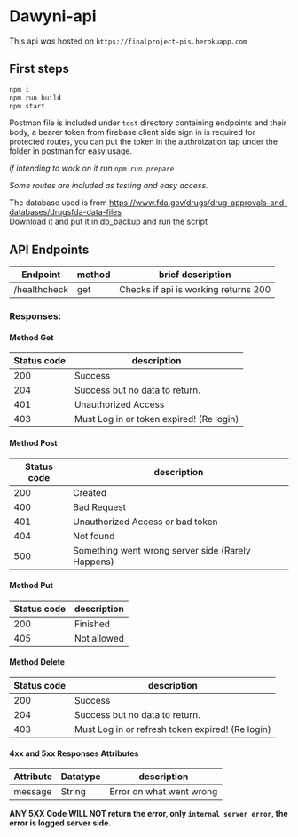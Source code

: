 # Dawyni-api

This api *was* hosted on `https://finalproject-pis.herokuapp.com`

## First steps

```bash
npm i
npm run build
npm start
```

Postman file is included under `test` directory containing endpoints and their body, a bearer token from firebase client side sign in is required for protected routes, you can put the token in the authroization tap under the folder in postman for easy usage.

_if intending to work on it run `npm run prepare`_

_Some routes are included as testing and easy access._

The database used is from https://www.fda.gov/drugs/drug-approvals-and-databases/drugsfda-data-files      
Download it and put it in db_backup and run the script 

## API Endpoints

| Endpoint     | method | brief description                    |
| ------------ | ------ | ------------------------------------ |
| /healthcheck | get    | Checks if api is working returns 200 |

### Responses:

#### Method Get

| Status code | description                              |
| ----------- | ---------------------------------------- |
| 200         | Success                                  |
| 204         | Success but no data to return.           |
| 401         | Unauthorized Access                      |
| 403         | Must Log in or token expired! (Re login) |

#### Method Post

| Status code | description                                       |
| ----------- | ------------------------------------------------- |
| 200         | Created                                           |
| 400         | Bad Request                                       |
| 401         | Unauthorized Access or bad token                  |
| 404         | Not found                                         |
| 500         | Something went wrong server side (Rarely Happens) |

#### Method Put

| Status code | description |
| ----------- | ----------- |
| 200         | Finished    |
| 405         | Not allowed |

#### Method Delete

| Status code | description                                      |
| ----------- | ------------------------------------------------ |
| 200         | Success                                          |
| 204         | Success but no data to return.                   |
| 403         | Must Log in or refresh token expired! (Re login) |

#### 4xx and 5xx Responses Attributes

| Attribute | Datatype | description              |
| --------- | -------- | ------------------------ |
| message   | String   | Error on what went wrong |

**ANY 5XX Code WILL NOT return the error, only `internal server error`, the error is logged server side.**
